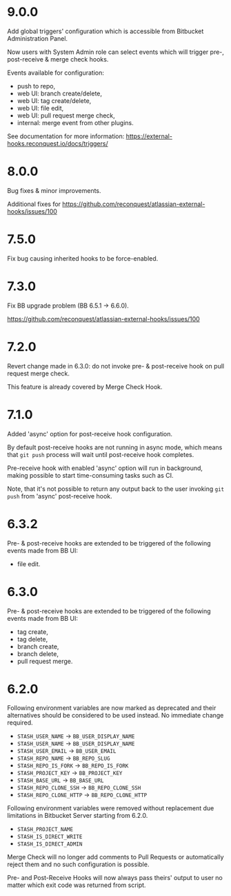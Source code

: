 # 9.0.0

Add global triggers' configuration which is accessible from Bitbucket
Administration Panel.

Now users with System Admin role can select events which will trigger pre-,
post-receive & merge check hooks.

Events available for configuration:

* push to repo,
* web UI: branch create/delete,
* web UI: tag create/delete,
* web UI: file edit,
* web UI: pull request merge check,
* internal: merge event from other plugins.

See documentation for more information: https://external-hooks.reconquest.io/docs/triggers/

# 8.0.0

Bug fixes & minor improvements.

Additional fixes for https://github.com/reconquest/atlassian-external-hooks/issues/100

# 7.5.0

Fix bug causing inherited hooks to be force-enabled.

# 7.3.0

Fix BB upgrade problem (BB 6.5.1 -> 6.6.0).

https://github.com/reconquest/atlassian-external-hooks/issues/100

# 7.2.0

Revert change made in 6.3.0: do not invoke pre- & post-receive hook on pull
request merge check.

This feature is already covered by Merge Check Hook.

# 7.1.0

Added 'async' option for post-receive hook configuration.

By default post-receive hooks are not running in async mode, which means that
`git push` process will wait until post-receive hook completes.

Pre-receive hook with enabled 'async' option will run in background, making
possible to start time-consuming tasks such as CI.

Note, that it's not possible to return any output back to the user invoking
`git push` from 'async' post-receive hook.

# 6.3.2

Pre- & post-receive hooks are extended to be triggered of the following events
made from BB UI:

* file edit.

# 6.3.0

Pre- & post-receive hooks are extended to be triggered of the following events
made from BB UI:

* tag create,
* tag delete,
* branch create,
* branch delete,
* pull request merge.

# 6.2.0

Following environment variables are now marked as deprecated and their
alternatives should be considered to be used instead. No immediate change
required.

* `STASH_USER_NAME` → `BB_USER_DISPLAY_NAME`
* `STASH_USER_NAME` → `BB_USER_DISPLAY_NAME`
* `STASH_USER_EMAIL` → `BB_USER_EMAIL`
* `STASH_REPO_NAME` → `BB_REPO_SLUG`
* `STASH_REPO_IS_FORK` → `BB_REPO_IS_FORK`
* `STASH_PROJECT_KEY` → `BB_PROJECT_KEY`
* `STASH_BASE_URL` → `BB_BASE_URL`
* `STASH_REPO_CLONE_SSH` → `BB_REPO_CLONE_SSH`
* `STASH_REPO_CLONE_HTTP` → `BB_REPO_CLONE_HTTP` 

Following environment variables were removed without replacement due
limitations in Bitbucket Server starting from 6.2.0.

* `STASH_PROJECT_NAME`
* `STASH_IS_DIRECT_WRITE`
* `STASH_IS_DIRECT_ADMIN`

Merge Check will no longer add comments to Pull Requests or automatically
reject them and no such configuration is possible.

Pre- and Post-Receive Hooks will now always pass theirs' output to user no
matter which exit code was returned from script.
